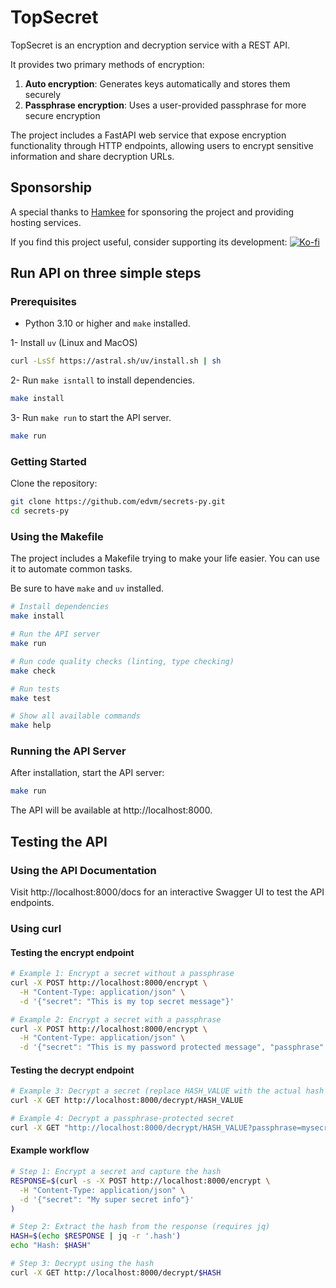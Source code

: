 # TopSecret

TopSecret is an encryption and decryption service with a REST API.

It provides two primary methods of encryption:

1. **Auto encryption**: Generates keys automatically and stores them securely
2. **Passphrase encryption**: Uses a user-provided passphrase for more secure encryption

The project includes a FastAPI web service that expose encryption functionality through HTTP endpoints, allowing users to encrypt sensitive information and share decryption URLs.

## Sponsorship

A special thanks to [Hamkee](https://hamkee.net/) for sponsoring the project and providing hosting services.

If you find this project useful, consider supporting its development:
[![Ko-fi](https://img.shields.io/badge/Ko--fi-Donate-blue?style=social)](https://ko-fi.com/edvmfoss)


## Run API on three simple steps 

### Prerequisites

- Python 3.10 or higher and `make` installed.

1- Install `uv` (Linux and MacOS)
```bash
curl -LsSf https://astral.sh/uv/install.sh | sh
```

2- Run `make isntall` to install dependencies.
```bash
make install
```

3- Run `make run` to start the API server.
```bash
make run
```

### Getting Started

Clone the repository:

```bash
git clone https://github.com/edvm/secrets-py.git
cd secrets-py 
```

### Using the Makefile

The project includes a Makefile trying to make your life easier. You can use it to automate common tasks. 

Be sure to have `make` and `uv` installed.

```bash
# Install dependencies
make install

# Run the API server
make run

# Run code quality checks (linting, type checking)
make check

# Run tests
make test

# Show all available commands
make help
```

### Running the API Server

After installation, start the API server:

```bash
make run
```

The API will be available at http://localhost:8000.

## Testing the API

### Using the API Documentation

Visit http://localhost:8000/docs for an interactive Swagger UI to test the API endpoints.

### Using curl

#### Testing the encrypt endpoint
```sh
# Example 1: Encrypt a secret without a passphrase
curl -X POST http://localhost:8000/encrypt \
  -H "Content-Type: application/json" \
  -d '{"secret": "This is my top secret message"}'

# Example 2: Encrypt a secret with a passphrase
curl -X POST http://localhost:8000/encrypt \
  -H "Content-Type: application/json" \
  -d '{"secret": "This is my password protected message", "passphrase": "mysecretpassword123"}'
```

#### Testing the decrypt endpoint
```sh
# Example 3: Decrypt a secret (replace HASH_VALUE with the actual hash from the encrypt response)
curl -X GET http://localhost:8000/decrypt/HASH_VALUE

# Example 4: Decrypt a passphrase-protected secret
curl -X GET "http://localhost:8000/decrypt/HASH_VALUE?passphrase=mysecretpassword123"
```

#### Example workflow

```sh
# Step 1: Encrypt a secret and capture the hash
RESPONSE=$(curl -s -X POST http://localhost:8000/encrypt \
  -H "Content-Type: application/json" \
  -d '{"secret": "My super secret info"}'
)

# Step 2: Extract the hash from the response (requires jq)
HASH=$(echo $RESPONSE | jq -r '.hash')
echo "Hash: $HASH"

# Step 3: Decrypt using the hash
curl -X GET http://localhost:8000/decrypt/$HASH
```